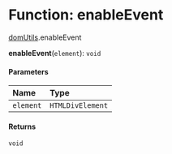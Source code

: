 # Function: enableEvent

[domUtils](/auto-docs/fixed-layout-editor/modules/domUtils.md).enableEvent

**enableEvent**(`element`): `void`

#### Parameters

| Name | Type |
| :------ | :------ |
| `element` | `HTMLDivElement` |

#### Returns

`void`
